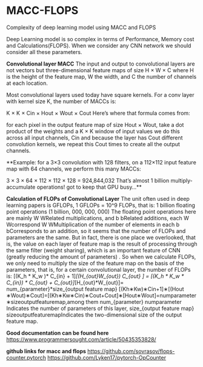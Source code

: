 # MACC-FLOPS
Complexity of deep learning model using MACC and FLOPS


Deep Learning model is so complex in terms of Performance, Memory cost and Calculations(FLOPS).
When we consider any CNN network we should consider all these parameters.

**Convolutional layer MACC**
The input and output to convolutional layers are not vectors but three-dimensional feature maps of size H × W × C where H is the height of the feature map, W the width, and C the number of channels at each location.

Most convolutional layers used today have square kernels. For a conv layer with kernel size K, the number of MACCs is:

K × K × Cin × Hout × Wout × Cout
Here’s where that formula comes from:

for each pixel in the output feature map of size Hout × Wout,
take a dot product of the weights and a K × K window of input values
we do this across all input channels, Cin
and because the layer has Cout different convolution kernels, we repeat this Cout times to create all the output channels.

**Example: for a 3×3 convolution with 128 filters, on a 112×112 input feature map with 64 channels, we perform this many MACCs:

3 × 3 × 64 × 112 × 112 × 128 = 924,844,032
That’s almost 1 billion multiply-accumulate operations! got to keep that GPU busy…**

**Calculation of FLOPs of Convolutional Layer**
The unit often used in deep learning papers is GFLOPs, 1 GFLOPs = 10^9 FLOPs, that is: 1 billion floating point operations (1 billion, 000, 000, 000)
The floating point operations here are mainly W WRelated multiplications, and b bRelated additions, each W Wcorrespond W WMultiplication of the number of elements in each b bCorresponds to an addition, so it seems that the number of FLOPs and parameters are the same. But in fact, there is one place we overlooked, that is, the value on each layer of feature map is the result of processing through the same filter (weight sharing), which is an important feature of CNN (greatly reducing the amount of parameters) . So when we calculate FLOPs, we only need to multiply the size of the feature map on the basis of the parameters, that is, for a certain convolutional layer, the number of FLOPs is: [(K_h * K_w )* C_{in} + 1]*[(H_{out}*W_{out})* C_{out} ] = [(K_h * K_w * C_{in}) * C_{out} + C_{out}]*[H_{out}*W_{out}]= num_{parameter}*size_{output feature map} [(Kh​∗Kw​)∗Cin​+1]∗[(Hout​∗Wout​)∗Cout​]=[(Kh​∗Kw​∗Cin​)∗Cout​+Cout​]∗[Hout​∗Wout​]=numparameter​∗sizeoutputfeaturemap​,among them num_{parameter} numparameter​Indicates the number of parameters of this layer, size_{output feature map} sizeoutputfeaturemap​Indicates the two-dimensional size of the output feature map.

**Good documentation can be found here**
https://www.programmersought.com/article/50435353828/

**github links for macc and flops**
https://github.com/sovrasov/flops-counter.pytorch
https://github.com/Lyken17/pytorch-OpCounter

